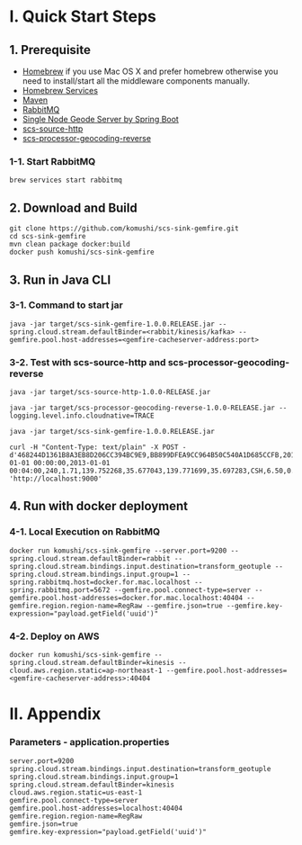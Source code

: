 # I. Quick Start Steps 
## 1. Prerequisite

* [Homebrew](http://brew.sh/) if you use Mac OS X and prefer homebrew otherwise you need to install/start all the middleware components manually.
* [Homebrew Services](https://github.com/Homebrew/homebrew-services)
* [Maven](http://brewformulas.org/Maven)
* [RabbitMQ](http://brewformulas.org/Rabbitmq)
* [Single Node Geode Server by Spring Boot](https://github.com/komushi/spring-boot-Geode-server)
* [scs-source-http](https://github.com/komushi/scs-source-http)
* [scs-processor-geocoding-reverse](https://github.com/komushi/scs-processor-geocoding-reverse)


### 1-1. Start RabbitMQ
```
brew services start rabbitmq
```

## 2. Download and Build

```
git clone https://github.com/komushi/scs-sink-gemfire.git
cd scs-sink-gemfire
mvn clean package docker:build
docker push komushi/scs-sink-gemfire
```


## 3. Run in Java CLI
### 3-1. Command to start jar
```
java -jar target/scs-sink-gemfire-1.0.0.RELEASE.jar --spring.cloud.stream.defaultBinder=<rabbit/kinesis/kafka> --gemfire.pool.host-addresses=<gemfire-cacheserver-address:port>
```

### 3-2. Test with scs-source-http and scs-processor-geocoding-reverse
```
java -jar target/scs-source-http-1.0.0-RELEASE.jar

java -jar target/scs-processor-geocoding-reverse-1.0.0-RELEASE.jar --logging.level.info.cloudnative=TRACE

java -jar target/scs-sink-gemfire-1.0.0.RELEASE.jar

curl -H "Content-Type: text/plain" -X POST -d'468244D1361B8A3EB8D206CC394BC9E9,BB899DFEA9CC964B50C540A1D685CCFB,2013-01-01 00:00:00,2013-01-01 00:04:00,240,1.71,139.752268,35.677043,139.771699,35.697283,CSH,6.50,0.50,0.50,0.00,0.00,7.50' 'http://localhost:9000'
```

## 4. Run with docker deployment
### 4-1. Local Execution on RabbitMQ
```
docker run komushi/scs-sink-gemfire --server.port=9200 --spring.cloud.stream.defaultBinder=rabbit --spring.cloud.stream.bindings.input.destination=transform_geotuple --spring.cloud.stream.bindings.input.group=1 --spring.rabbitmq.host=docker.for.mac.localhost --spring.rabbitmq.port=5672 --gemfire.pool.connect-type=server --gemfire.pool.host-addresses=docker.for.mac.localhost:40404 --gemfire.region.region-name=RegRaw --gemfire.json=true --gemfire.key-expression="payload.getField('uuid')" 
```

### 4-2. Deploy on AWS
```
docker run komushi/scs-sink-gemfire --spring.cloud.stream.defaultBinder=kinesis --cloud.aws.region.static=ap-northeast-1 --gemfire.pool.host-addresses=<gemfire-cacheserver-address>:40404 
```

# II. Appendix
### Parameters - application.properties
```
server.port=9200
spring.cloud.stream.bindings.input.destination=transform_geotuple
spring.cloud.stream.bindings.input.group=1 
spring.cloud.stream.defaultBinder=kinesis
cloud.aws.region.static=us-east-1
gemfire.pool.connect-type=server
gemfire.pool.host-addresses=localhost:40404
gemfire.region.region-name=RegRaw
gemfire.json=true
gemfire.key-expression="payload.getField('uuid')"
```

